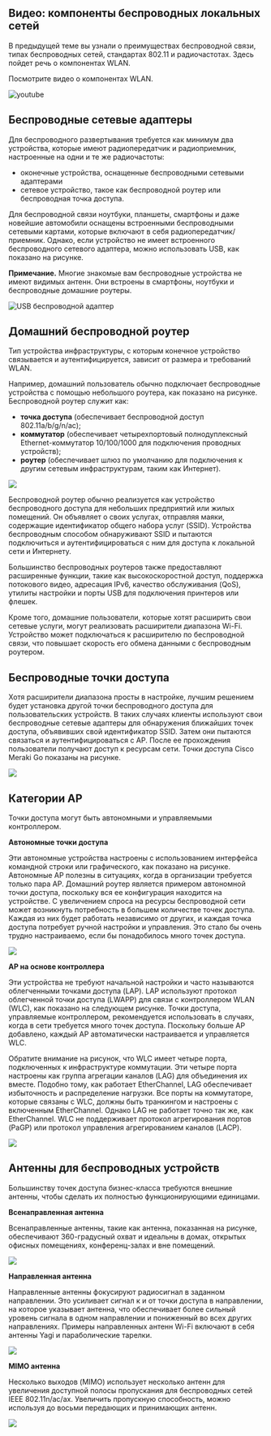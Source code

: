 <!-- 12.2.1 -->
## Видео: компоненты беспроводных локальных сетей

В предыдущей теме вы узнали о преимуществах беспроводной связи, типах беспроводных сетей, стандартах 802.11 и радиочастотах. Здесь пойдет речь о компонентах WLAN.

Посмотрите видео о компонентах WLAN.

![youtube](https://www.youtube.com/watch?v=3bOfIlu0BzI)

<!-- 12.2.2 -->
## Беспроводные сетевые адаптеры

Для беспроводного развертывания требуется как минимум два устройства, которые имеют радиопередатчик и радиоприемник, настроенные на одни и те же радиочастоты:

* оконечные устройства, оснащенные беспроводными сетевыми адаптерами
* сетевое устройство, такое как беспроводной роутер или беспроводная точка доступа.

Для беспроводной связи ноутбуки, планшеты, смартфоны и даже новейшие автомобили оснащены встроенными беспроводными сетевыми картами, которые включают в себя радиопередатчик/приемник. Однако, если устройство не имеет встроенного беспроводного сетевого адаптера, можно использовать USB, как показано на рисунке.

**Примечание.** Многие знакомые вам беспроводные устройства не имеют видимых антенн. Они встроены в смартфоны, ноутбуки и беспроводные домашние роутеры.

![](./assets/12.2.2.jpg "USB беспроводной адаптер")

<!-- 12.2.3 -->
## Домашний беспроводной роутер

Тип устройства инфраструктуры, с которым конечное устройство связывается и аутентифицируется, зависит от размера и требований WLAN.

Например, домашний пользователь обычно подключает беспроводные устройства с помощью небольшого роутера, как показано на рисунке. Беспроводной роутер служит как:

* **точка доступа** (обеспечивает беспроводной доступ 802.11a/b/g/n/ac);
* **коммутатор** (обеспечивает четырехпортовый полнодуплексный Ethernet-коммутатор 10/100/1000 для подключения проводных устройств);
* **роутер** (обеспечивает шлюз по умолчанию для подключения к другим сетевым инфраструктурам, таким как Интернет).

![](./assets/12.2.3.jpg)

Беспроводной роутер обычно реализуется как устройство беспроводного доступа для небольших предприятий или жилых помещений. Он объявляет о своих услугах, отправляя маяки, содержащие идентификатор общего набора услуг (SSID). Устройства беспроводным способом обнаруживают SSID и пытаются подключиться и аутентифицироваться с ним для доступа к локальной сети и Интернету.

Большинство беспроводных роутеров также предоставляют расширенные функции, такие как высокоскоростной доступ, поддержка потокового видео, адресация IPv6, качество обслуживания (QoS), утилиты настройки и порты USB для подключения принтеров или флешек.

Кроме того, домашние пользователи, которые хотят расширить свои сетевые услуги, могут реализовать расширители диапазона Wi-Fi. Устройство может подключаться к расширителю по беспроводной связи, что повышает скорость его обмена данными с беспроводным роутером.

<!-- 12.2.4 -->
## Беспроводные точки доступа

Хотя расширители диапазона просты в настройке, лучшим решением будет установка другой точки беспроводного доступа для пользовательских устройств. В таких случаях клиенты используют свои беспроводные сетевые адаптеры для обнаружения ближайших точек доступа, объявивших свой идентификатор SSID. Затем они пытаются связаться и аутентифицироваться с AP. После ее прохождения пользователи получают доступ к ресурсам сети. Точки доступа Cisco Meraki Go показаны на рисунке.

![](./assets/12.2.4.png)

<!-- 12.2.5 -->
## Категории АР

Точки доступа могут быть автономными и управляемыми контроллером.

**Автономные точки доступа**

Эти автономные устройства настроены с использованием интерфейса командной строки или графического, как показано на рисунке. Автономные AP полезны в ситуациях, когда в организации требуется только пара AP. Домашний роутер является примером автономной точки доступа, поскольку вся ее конфигурация находится на устройстве. С увеличением спроса на ресурсы беспроводной сети может возникнуть потребность в большем количестве точек доступа. Каждая из них будет работать независимо от других, и каждая точка доступа потребует ручной настройки и управления. Это стало бы очень трудно настраиваемо, если бы понадобилось много точек доступа.

![](./assets/12.2.5-1.svg)


**AP на основе контроллера**

Эти устройства не требуют начальной настройки и часто называются облегченными точками доступа (LAP). LAP используют протокол облегченной точки доступа (LWAPP) для связи с контроллером WLAN (WLC), как показано на следующем рисунке. Точки доступа, управляемые контроллером, рекомендуется использовать в случаях, когда в сети требуется много точек доступа. Поскольку больше AP добавлено, каждый AP автоматически настраивается и управляется WLC.

Обратите внимание на рисунок, что WLC имеет четыре порта, подключенных к инфраструктуре коммутации. Эти четыре порта настроены как группа агрегации каналов (LAG) для объединения их вместе. Подобно тому, как работает EtherChannel, LAG обеспечивает избыточность и распределение нагрузки. Все порты на коммутаторе, которые связаны с WLC, должны быть транкингом и настроены с включенным EtherChannel. Однако LAG не работает точно так же, как EtherChannel. WLC не поддерживает протокол агрегирования портов (PaGP) или протокол управления агрегированием каналов (LACP).

![](./assets/12.2.5-2.svg)


<!-- 12.2.6 -->
## Антенны для беспроводных устройств

Большинству точек доступа бизнес-класса требуются внешние антенны, чтобы сделать их полностью функционирующими единицами.

**Всенаправленная антенна**

Всенаправленные антенны, такие как антенна, показанная на рисунке, обеспечивают 360-градусный охват и идеальны в домах, открытых офисных помещениях, конференц-залах и вне помещений.

![](assets/12.2.6-1.jpeg)

**Направленная антенна**

Направленные антенны фокусируют радиосигнал в заданном направлении. Это усиливает сигнал к и от точки доступа в направлении, на которое указывает антенна, что обеспечивает более сильный уровень сигнала в одном направлении и пониженный во всех других направлениях. Примеры направленных антенн Wi-Fi включают в себя антенны Yagi и параболические тарелки.

![](assets/12.2.6-2.jpeg)

**MIMO антенна**

Несколько выходов (MIMO) использует несколько антенн для увеличения доступной полосы пропускания для беспроводных сетей IEEE 802.11n/ac/ax. Увеличить пропускную способность, можно используя до восьми передающих и принимающих антенн.

![](assets/12.2.6-3.jpeg)

<!-- 12.2.7 -->
<!-- quiz -->
